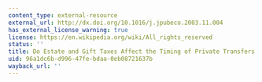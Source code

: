 ```yaml
---
content_type: external-resource
external_url: http://dx.doi.org/10.1016/j.jpubeco.2003.11.004
has_external_license_warning: true
license: https://en.wikipedia.org/wiki/All_rights_reserved
status: ''
title: Do Estate and Gift Taxes Affect the Timing of Private Transfers
uid: 96a1dc6b-d996-47fe-bdaa-0eb08721637b
wayback_url: ''
---
```

